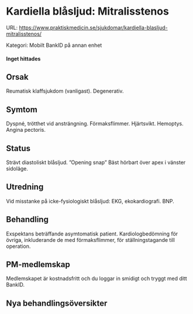 # Kardiella blåsljud: Mitralisstenos

URL: https://www.praktiskmedicin.se/sjukdomar/kardiella-blasljud-mitralisstenos/



Kategori: Mobilt BankID på annan enhet

#### Inget hittades

## Orsak

Reumatisk klaffsjukdom (vanligast). Degenerativ.

## Symtom

Dyspné, trötthet vid ansträngning. Förmaksflimmer. Hjärtsvikt. Hemoptys. Angina pectoris.

## Status

Strävt diastoliskt blåsljud. ”Opening snap” Bäst hörbart över apex i vänster sidoläge.

## Utredning

Vid misstanke på icke-fysiologiskt blåsljud: EKG, ekokardiografi. BNP.

## Behandling

Exspektans beträffande asymtomatisk patient. Kardiologbedömning för övriga, inkluderande de med förmaksflimmer, för ställningstagande till operation.

## PM-medlemskap

Medlemskapet är kostnadsfritt och du loggar in smidigt och tryggt med ditt BankID.

## Nya behandlingsöversikter

